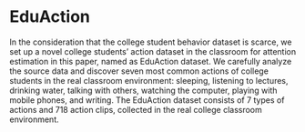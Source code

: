 # EduAction
In the consideration that the college student behavior dataset is scarce, we set up a novel college students’ action dataset in the classroom for attention estimation in this paper, named as EduAction dataset. We carefully analyze the source data and discover seven most common actions of college students in the real classroom environment: sleeping, listening to lectures, drinking water, talking with others, watching the computer, playing with mobile phones, and writing. The EduAction dataset consists of 7 types of actions and 718 action clips, collected in the real college classroom environment. 
